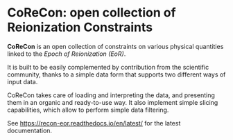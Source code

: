 CoReCon: open collection of Reionization Constraints
==================================================

**CoReCon** is an open collection of constraints on various physical
quantities linked to the *Epoch of Reionization (EoR)*.

It is built to be easily complemented by contribution from the scientific
community, thanks to a simple data form that supports two different ways of
input data.

CoReCon takes care of loading and interpreting the data, and presenting them
in an organic and ready-to-use way. It also implement simple slicing capabilities,
which allow to perform simple data filtering.

See https://recon-eor.readthedocs.io/en/latest/ for the latest documentation.
